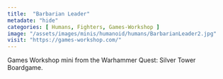 ```yaml
---
title:  "Barbarian Leader"
metadate: "hide"
categories: [ Humans, Fighters, Games-Workshop ]
image: "/assets/images/minis/humanoid/humans/BarbarianLeader2.jpg"
visit: "https://games-workshop.com/"
---
```

Games Workshop mini from the Warhammer Quest: Silver Tower Boardgame.